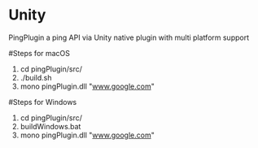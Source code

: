 # Unity
PingPlugin
a ping API via Unity native plugin with multi platform support

#Steps for macOS
1. cd pingPlugin/src/
2. ./build.sh
3. mono pingPlugin.dll "www.google.com"


#Steps for Windows
1. cd pingPlugin/src/
2. buildWindows.bat
3. mono pingPlugin.dll "www.google.com"


